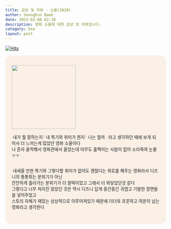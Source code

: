 ```yaml
---
title: 감상 및 리뷰 - 소울(2020) 
author: SeungEun Baek
date: 2022-02-06 02:18
description: 영화 소울에 대한 감상 및 리뷰입니다.
category: bse
layout: post
---
```

[![Hits](https://hits.seeyoufarm.com/api/count/incr/badge.svg?url=https%3A%2F%2Fdev-seungeun.github.io%2F3movie%2Fsoul%2F&count_bg=%23FEC8E6&title_bg=%23B2ADAD&icon=&icon_color=%23515050&title=hits&edge_flat=false)](https://hits.seeyoufarm.com)

<meta name="viewport" content="width=device-width,initial-scale=1">

<div style="border-radius: 20px 20px 20px 20px; padding: 30px 20px; font-size: 10pt; font-weight: lighter; background-color: linen;">
  <img width="200px" src="https://user-images.githubusercontent.com/80504390/152651918-a8aa6d61-4ef8-4e1a-8f67-8771ea8ec177.png">
  <br><br>
  &nbsp;내가 뭘 잘하는지? 내 특기와 취미가 뭔지? 나는 뭘까.. 라고 생각하던 때에 보게 되어서 더 느끼는게 많았던 영화 소울이다.<br>
  나 혼자 울컥해서 영화관에서 울었는데 아무도 훌쩍이는 사람이 없어 소리죽여 눈물..ㅜㅜ<br><br>   
    
  &nbsp;내세울 만한 특기와 그렇다할 취미가 없어도 괜찮다는 위로를 해주는 영화라서 디즈니의 통통튀는 분위기가 아닌<br>
  잔잔하게 흘러가는 분위기가 더 찰떡이었고 그래서 더 와닿았던것 같다.<br>
  그렇다고 너무 쳐지진 않았던 것은 역시 디즈니 답게 중간중간 귀엽고 기발한 장면들을 넣어주었고<br>
  스토리 자체가 재밌는 상상력으로 이루어져있기 때문에 더더욱 흐뭇하고 여운이 남는 영화라고 생각한다.<br>
</div>
